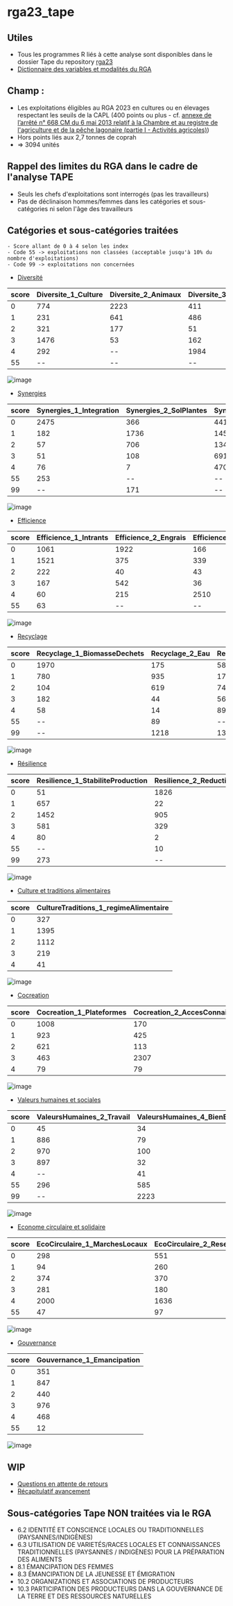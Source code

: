 # rga23_tape

## Utiles
- Tous les programmes R liés à cette analyse sont disponibles dans le dossier Tape du repository [rga23](https://github.com/nathalieDubreu/rga23) 
- [Dictionnaire des variables et modalités du RGA](https://docs.google.com/spreadsheets/d/16DxQiRkNIRXOBTypMM7NZsaku60rkBLX/edit?usp=sharing&ouid=111896801001167457308&rtpof=true&sd=true)

## **Champ** : 
- Les exploitations éligibles au RGA 2023 en cultures ou en élevages respectant les seuils de la CAPL (400 points ou plus - cf. [annexe de l’arrêté n° 668 CM du 6 mai 2013 relatif à la Chambre et au registre de l'agriculture et de la pêche lagonaire (partie I - Activités agricoles)](2023_06_08_maj_Annexe.pdf))
- Hors points liés aux 2,7 tonnes de coprah
- => 3094 unités

## Rappel des limites du RGA dans le cadre de l'analyse TAPE
- Seuls les chefs d'exploitations sont interrogés (pas les travailleurs) 
- Pas de déclinaison hommes/femmes dans les catégories et sous-catégories ni selon l'âge des travailleurs

## Catégories et sous-catégories traitées
    - Score allant de 0 à 4 selon les index
    - Code 55 -> exploitations non classées (acceptable jusqu'à 10% du nombre d'exploitations)
    - Code 99 -> exploitations non concernées

- [Diversité](CriteresCategories/1-Diversity.md)
    
| score | Diversite_1_Culture | Diversite_2_Animaux | Diversite_3_Arbres | Diversite_4_Activite |
|-------|----------------------|---------------------|--------------------|-----------------------|
| 0     | 774                  | 2223                | 411                | 879                   |
| 1     | 231                  | 641                 | 486                | 620                   |
| 2     | 321                  | 177                 | 51                 | 978                   |
| 3     | 1476                 | 53                  | 162                | 336                   |
| 4     | 292                  | --                  | 1984               | 238                   |
| 55    | --                   | --                  | --                 | 43                    |

![image](Graphiques/scoresDiversite.png)

- [Synergies](CriteresCategories/2-Synergies.md)
      
| score | Synergies_1_Integration | Synergies_2_SolPlantes | Synergies_3_IntegrationArbres | Synergies_4_Connectivite |
|-------|-------------------------|------------------------|-------------------------------|--------------------------|
| 0     | 2475                    | 366                    | 441                           | 522                      |
| 1     | 182                     | 1736                   | 145                           | 1027                     |
| 2     | 57                      | 706                    | 1347                          | 959                      |
| 3     | 51                      | 108                    | 691                           | 378                      |
| 4     | 76                      | 7                      | 470                           | 208                      |
| 55    | 253                     | --                     | --                            | --                       |
| 99    | --                      | 171                    | --                            | --                       |

![image](Graphiques/scoresSynergies.png)

- [Efficience](CriteresCategories/3-Efficience.md)
 
| score | Efficience_1_Intrants | Efficience_2_Engrais | Efficience_3_Pesticides | Efficience_4_ProductiviteBesoins |
|-------|------------------------|----------------------|-------------------------|----------------------------------|
| 0     | 1061                   | 1922                 | 166                     | 906                              |
| 1     | 1521                   | 375                  | 339                     | 59                               |
| 2     | 222                    | 40                   | 43                      | 637                              |
| 3     | 167                    | 542                  | 36                      | 985                              |
| 4     | 60                     | 215                  | 2510                    | 507                              |
| 55    | 63                     | --                   | --                      | --                               |

![image](Graphiques/scoresEfficience.png)

- [Recyclage](CriteresCategories/4-Recyclage.md)

| score | Recyclage_1_BiomasseDechets | Recyclage_2_Eau | Recyclage_3_GrainesRaces | Recyclage_4_Energie |
|-------|------------------------------|-----------------|--------------------------|---------------------|
| 0     | 1970                         | 175             | 583                      | 2939                |
| 1     | 780                          | 935             | 171                      | 28                  |
| 2     | 104                          | 619             | 74                       | 25                  |
| 3     | 182                          | 44              | 56                       | 44                  |
| 4     | 58                           | 14              | 898                      | 58                  |
| 55    | --                           | 89              | --                       | --                  |
| 99    | --                           | 1218            | 1312                     | --                  |

![image](Graphiques/scoresRecyclage.png)

- [Résilience](CriteresCategories/5-Resilience.md)

| score | Resilience_1_StabiliteProduction | Resilience_2_ReductionVulnerabilite |
|-------|----------------------------------|-------------------------------------|
| 0     | 51                                | 1826                                |
| 1     | 657                               | 22                                  |
| 2     | 1452                              | 905                                 |
| 3     | 581                               | 329                                 |
| 4     | 80                                | 2                                   |
| 55    | --                                | 10                                  |
| 99    | 273                               | --                                  |


![image](Graphiques/scoresResilience.png)

- [Culture et traditions alimentaires](CriteresCategories/6-CultureTraditions.md)

| score | CultureTraditions_1_regimeAlimentaire   |
|-------|-----|
| 0     | 327 |
| 1     | 1395|
| 2     | 1112|
| 3     | 219 |
| 4     | 41  |

![image](Graphiques/scoresCultureTraditions.png)

- [Cocreation](CriteresCategories/7-Cocreation.md)

| score | Cocreation_1_Plateformes | Cocreation_2_AccesConnaissances | Cocreation_3_Participation |
|-------|--------------------------|---------------------------------|----------------------------|
| 0     | 1008                     | 170                             | 2162                       |
| 1     | 923                      | 425                             | 330                        |
| 2     | 621                      | 113                             | 281                        |
| 3     | 463                      | 2307                            | 189                        |
| 4     | 79                       | 79                              | 132                        |

![image](Graphiques/scoresCocreation.png)

- [Valeurs humaines et sociales](CriteresCategories/8-ValeursHumainesSociales.md)

| score | ValeursHumaines_2_Travail | ValeursHumaines_4_BienEtreAnimal |
|-------|----------------------------|----------------------------------|
| 0     | 45                         | 34                               |
| 1     | 886                        | 79                               |
| 2     | 970                        | 100                              |
| 3     | 897                        | 32                               |
| 4     | --                         | 41                               |
| 55    | 296                        | 585                              |
| 99    | --                         | 2223                             |

![image](Graphiques/scoresValeursHumaines.png)

- [Econome circulaire et solidaire](CriteresCategories/9-EconomieCirculaire.md)

| score | EcoCirculaire_1_MarchesLocaux | EcoCirculaire_2_ReseauxProducteurs | EcoCirculaire_3_SystAlimLocal |
|-------|--------------------------------|-------------------------------------|-------------------------------|
| 0     | 298                            | 551                                 | 1213                          |
| 1     | 94                             | 260                                 | 738                           |
| 2     | 374                            | 370                                 | 594                           |
| 3     | 281                            | 180                                 | 184                           |
| 4     | 2000                           | 1636                                | 143                           |
| 55    | 47                             | 97                                  | 222                           |

![image](Graphiques/scoresEcoCirculaire.png)

- [Gouvernance](CriteresCategories/10-Gouvernance.md)

| score | Gouvernance_1_Emancipation |
|-------|----------------------------|
| 0     | 351                        |
| 1     | 847                        |
| 2     | 440                        |
| 3     | 976                        |
| 4     | 468                        |
| 55    | 12                         |

![image](Graphiques/scoresGouvernance.png)

## WIP
- [Questions en attente de retours](QuestionsPourLaDag.md)
- [Récapitulatif avancement](Recapitulatif.md)

## Sous-catégories Tape NON traitées via le RGA

- 6.2 IDENTITÉ ET CONSCIENCE LOCALES OU TRADITIONNELLES (PAYSANNES/INDIGÈNES)
- 6.3 UTILISATION DE VARIETÉS/RACES LOCALES ET CONNAISSANCES TRADITIONNELLES (PAYSANNES / INDIGÈNES) POUR LA PRÉPARATION DES ALIMENTS
- 8.1 ÉMANCIPATION DES FEMMES
- 8.3 ÉMANCIPATION DE LA JEUNESSE ET ÉMIGRATION
- 10.2 ORGANIZATIONS ET ASSOCIATIONS DE PRODUCTEURS
- 10.3 PARTICIPATION DES PRODUCTEURS DANS LA GOUVERNANCE DE LA TERRE ET DES RESSOURCES NATURELLES

